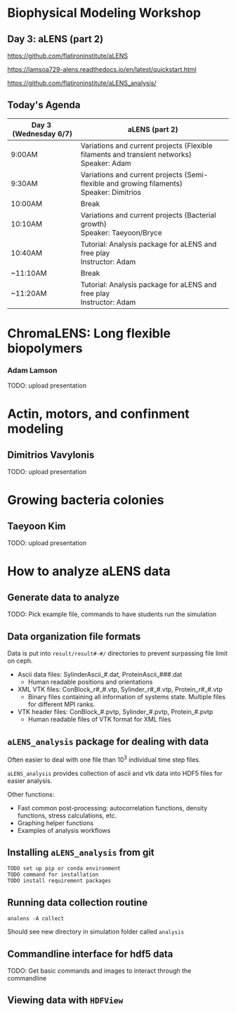 # Biophysical Modeling Workshop

## Day 3: aLENS (part 2) 

https://github.com/flatironinstitute/aLENS

https://lamsoa729-alens.readthedocs.io/en/latest/quickstart.html

https://github.com/flatironinstitute/aLENS_analysis/



## Today's Agenda

| Day 3  (Wednesday 6/7) | aLENS (part 2) |
| --- | --- |
| 9:00AM | Variations and current projects (Flexible filaments and transient networks) <br /> Speaker: Adam | 
| 9:30AM | Variations and current projects (Semi-flexible and growing filaments) <br /> Speaker: Dimitrios |
| 10:00AM | Break |
| 10:10AM | Variations and current projects (Bacterial growth) <br /> Speaker: Taeyoon/Bryce|
| 10:40AM | Tutorial: Analysis package for aLENS and free play <br /> Instructor: Adam |
| ~11:10AM | Break|
| ~11:20AM | Tutorial: Analysis package for aLENS and free play <br /> Instructor: Adam |



# ChromaLENS: Long flexible biopolymers
### Adam Lamson
TODO: upload presentation



# Actin, motors, and confinment modeling
## Dimitrios Vavylonis
TODO: upload presentation



# Growing bacteria colonies
## Taeyoon Kim
TODO: upload presentation



# How to analyze aLENS data


## Generate data to analyze

TODO: Pick example file, commands to have students run the simulation


## Data organization file formats
Data is put into `result/result#-#/` directories to prevent surpassing file limit on ceph.

* Ascii data files: SylinderAscii_#.dat, ProteinAscii_###.dat
  * Human readable positions and orientations
* XML VTK files: ConBlock\_r#\_#.vtp, Sylinder\_r#\_#.vtp, Protein\_r#\_#.vtp
  * Binary files containing all information of systems state. Multiple files for different MPI ranks.
* VTK header files: ConBlock_#.pvtp, Sylinder_#.pvtp, Protein_#.pvtp
  * Human readable files of VTK format for XML files

## `aLENS_analysis` package for dealing with data
Often easier to deal with one file than $10^3$ individual time step files.

`aLENS_analysis` provides collection of ascii and vtk data into HDF5 files for easier analysis.

Other functions:
* Fast common post-processing: autocorrelation functions, density functions, stress calculations, etc.
* Graphing helper functions
* Examples of analysis workflows


## Installing `aLENS_analysis` from git

```
TODO set up pip or conda environment
TODO command for installation
TODO install requirement packages
```
<!-- TODO Make sure that this is easy to install and set up -->


## Running data collection routine

```
analens -A collect
```
Should see new directory in simulation folder called `analysis`
<!-- TODO get picture of data -->


## Commandline interface for hdf5 data

TODO: Get basic commands and images to interact through the commandline


## Viewing data with `HDFView`





<!-- Things to also talk about:
Slowness of ceph
Zipping files 
-->


